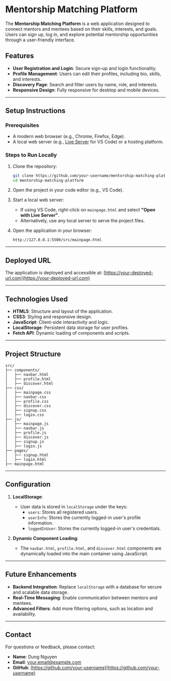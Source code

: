 # Mentorship Matching Platform

The **Mentorship Matching Platform** is a web application designed to connect mentors and mentees based on their skills, interests, and goals. Users can sign up, log in, and explore potential mentorship opportunities through a user-friendly interface.

## Features
- **User Registration and Login**: Secure sign-up and login functionality.
- **Profile Management**: Users can edit their profiles, including bio, skills, and interests.
- **Discovery Page**: Search and filter users by name, role, and interests.
- **Responsive Design**: Fully responsive for desktop and mobile devices.

---

## Setup Instructions

### Prerequisites
- A modern web browser (e.g., Chrome, Firefox, Edge).
- A local web server (e.g., [Live Server](https://marketplace.visualstudio.com/items?itemName=ritwickdey.LiveServer) for VS Code) or a hosting platform.

### Steps to Run Locally
1. Clone the repository:
   ```bash
   git clone https://github.com/your-username/mentorship-matching-platform.git
   cd mentorship-matching-platform
   ```

2. Open the project in your code editor (e.g., VS Code).

3. Start a local web server:
   - If using VS Code, right-click on `mainpage.html` and select **"Open with Live Server"**.
   - Alternatively, use any local server to serve the project files.

4. Open the application in your browser:
   ```
   http://127.0.0.1:5500/src/mainpage.html
   ```

---

## Deployed URL
The application is deployed and accessible at:
[https://your-deployed-url.com](https://your-deployed-url.com)

---

## Technologies Used
- **HTML5**: Structure and layout of the application.
- **CSS3**: Styling and responsive design.
- **JavaScript**: Client-side interactivity and logic.
- **LocalStorage**: Persistent data storage for user profiles.
- **Fetch API**: Dynamic loading of components and scripts.

---

## Project Structure
```
src/
├── components/
│   ├── navbar.html
│   ├── profile.html
│   ├── discover.html
├── css/
│   ├── mainpage.css
│   ├── navbar.css
│   ├── profile.css
│   ├── discover.css
│   ├── signup.css
│   ├── login.css
├── js/
│   ├── mainpage.js
│   ├── navbar.js
│   ├── profile.js
│   ├── discover.js
│   ├── signup.js
│   ├── login.js
├── pages/
│   ├── signup.html
│   ├── login.html
├── mainpage.html
```

---

## Configuration
1. **LocalStorage**:
   - User data is stored in `localStorage` under the keys:
     - `users`: Stores all registered users.
     - `userInfo`: Stores the currently logged-in user's profile information.
     - `loggedInUser`: Stores the currently logged-in user's credentials.

2. **Dynamic Component Loading**:
   - The `navbar.html`, `profile.html`, and `discover.html` components are dynamically loaded into the main container using JavaScript.

---

## Future Enhancements
- **Backend Integration**: Replace `localStorage` with a database for secure and scalable data storage.
- **Real-Time Messaging**: Enable communication between mentors and mentees.
- **Advanced Filters**: Add more filtering options, such as location and availability.

---

## Contact
For questions or feedback, please contact:
- **Name**: Dung Nguyen
- **Email**: your.email@example.com
- **GitHub**: [https://github.com/your-username](https://github.com/your-username)
```